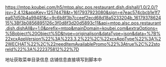 <!--
 * @Author: your name
 * @Date: 2021-04-09 11:38:15
 * @LastEditTime: 2021-04-09 11:56:08
 * @LastEditors: Please set LastEditors
 * @Description: In User Settings Edit
 * @FilePath: /newCreawling/口碑(mtop.koubei.com/README.md
-->
https://mtop.koubei.com/h5/mtop.alsc.pos.restaurant.dish.dishall/1.0/2.0/?jsv=2.4.12&appKey=12574478&t=1617937923080&sign=e7eac574cbcb1e1f7ea67d50b4a99481&c=9c6b8f3b7cceef2ecd68d18a5233204b_1617937862415%3Bf3b0856895126c3f0d8f3d20d5893c11&api=mtop.alsc.pos.restaurant.dish.dishAll&v=1.0&prefix=mtop&mainDomain=koubei.com&extraOptions=%5Bobject%20Object%5D&type=originaljson&dataType=json&data=%7B%22xcxAppVersion%22%3A%223.3.2%22%2C%22xcxAppType%22%3A%22WECHAT%22%2C%22needItemAvailablePromo%22%3Atrue%2C%22storeId%22%3A%222375812%22%7D


地址获取菜单目录信息
店铺信息直接填写到脚本中